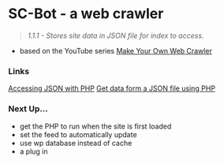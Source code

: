 # SC-Bot - a web crawler

> *1.1.1 - Stores site data in JSON file for index to access.*    

- based on the YouTube series [Make Your Own Web Crawler](https://www.youtube.com/playlist?list=PLBOh8f9FoHHjdsAWwUjKk-QOlmBw-0Bvr)  

### Links
[Accessing JSON with PHP](http://stackoverflow.com/questions/29308898/how-do-i-extract-data-from-json-with-php)
[Get data form a JSON file using PHP](http://stackoverflow.com/questions/19758954/get-data-from-json-file-with-php)

### Next Up...   
- get the PHP to run when the site is first loaded
- set the feed to automatically update
- use wp database instead of cache
- a plug in
